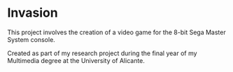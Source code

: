 # Invasion
This project involves the creation of a video game for the 8-bit Sega Master System console. 

Created as part of my research project during the final year of my Multimedia degree at the University of Alicante.
